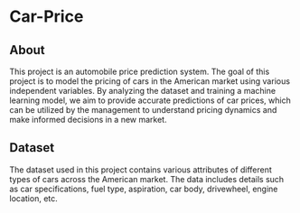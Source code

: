 # Car-Price
## About
This project is an automobile price prediction system. The goal of this project is to model the pricing of cars in the American market using various independent variables. By analyzing the dataset and training a machine learning model, we aim to provide accurate predictions of car prices, which can be utilized by the management to understand pricing dynamics and make informed decisions in a new market.
## Dataset
The dataset used in this project contains various attributes of different types of cars across the American market. The data includes details such as car specifications, fuel type, aspiration, car body, drivewheel, engine location, etc.
